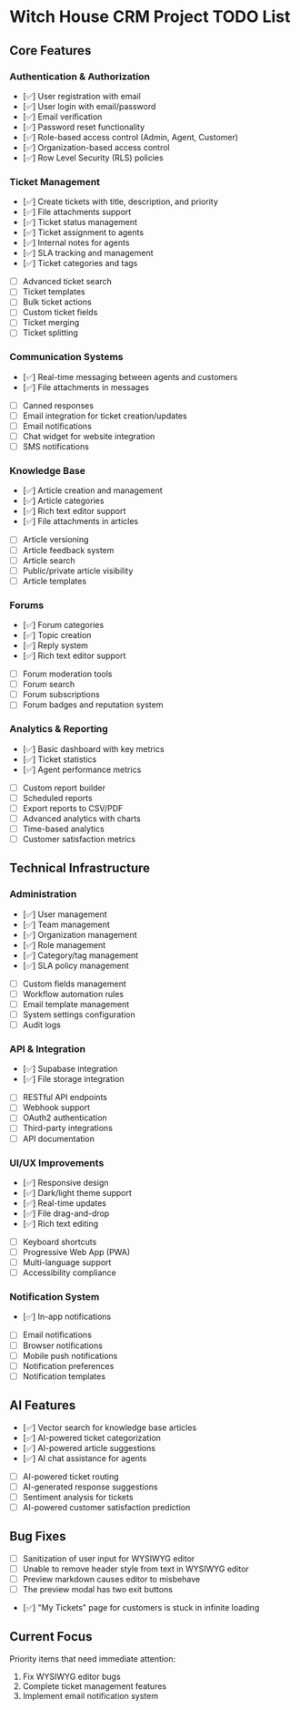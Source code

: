 # Witch House CRM Project TODO List

## Core Features

### Authentication & Authorization

- [✅] User registration with email
- [✅] User login with email/password
- [✅] Email verification
- [✅] Password reset functionality
- [✅] Role-based access control (Admin, Agent, Customer)
- [✅] Organization-based access control
- [✅] Row Level Security (RLS) policies

### Ticket Management

- [✅] Create tickets with title, description, and priority
- [✅] File attachments support
- [✅] Ticket status management
- [✅] Ticket assignment to agents
- [✅] Internal notes for agents
- [✅] SLA tracking and management
- [✅] Ticket categories and tags
- [ ] Advanced ticket search
- [ ] Ticket templates
- [ ] Bulk ticket actions
- [ ] Custom ticket fields
- [ ] Ticket merging
- [ ] Ticket splitting

### Communication Systems

- [✅] Real-time messaging between agents and customers
- [✅] File attachments in messages
- [ ] Canned responses
- [ ] Email integration for ticket creation/updates
- [ ] Email notifications
- [ ] Chat widget for website integration
- [ ] SMS notifications

### Knowledge Base

- [✅] Article creation and management
- [✅] Article categories
- [✅] Rich text editor support
- [✅] File attachments in articles
- [ ] Article versioning
- [ ] Article feedback system
- [ ] Article search
- [ ] Public/private article visibility
- [ ] Article templates

### Forums

- [✅] Forum categories
- [✅] Topic creation
- [✅] Reply system
- [✅] Rich text editor support
- [ ] Forum moderation tools
- [ ] Forum search
- [ ] Forum subscriptions
- [ ] Forum badges and reputation system

### Analytics & Reporting

- [✅] Basic dashboard with key metrics
- [✅] Ticket statistics
- [✅] Agent performance metrics
- [ ] Custom report builder
- [ ] Scheduled reports
- [ ] Export reports to CSV/PDF
- [ ] Advanced analytics with charts
- [ ] Time-based analytics
- [ ] Customer satisfaction metrics

## Technical Infrastructure

### Administration

- [✅] User management
- [✅] Team management
- [✅] Organization management
- [✅] Role management
- [✅] Category/tag management
- [✅] SLA policy management
- [ ] Custom fields management
- [ ] Workflow automation rules
- [ ] Email template management
- [ ] System settings configuration
- [ ] Audit logs

### API & Integration

- [✅] Supabase integration
- [✅] File storage integration
- [ ] RESTful API endpoints
- [ ] Webhook support
- [ ] OAuth2 authentication
- [ ] Third-party integrations
- [ ] API documentation

### UI/UX Improvements

- [✅] Responsive design
- [✅] Dark/light theme support
- [✅] Real-time updates
- [✅] File drag-and-drop
- [✅] Rich text editing
- [ ] Keyboard shortcuts
- [ ] Progressive Web App (PWA)
- [ ] Multi-language support
- [ ] Accessibility compliance

### Notification System

- [✅] In-app notifications
- [ ] Email notifications
- [ ] Browser notifications
- [ ] Mobile push notifications
- [ ] Notification preferences
- [ ] Notification templates

## AI Features

- [✅] Vector search for knowledge base articles
- [✅] AI-powered ticket categorization
- [✅] AI-powered article suggestions
- [✅] AI chat assistance for agents
- [ ] AI-powered ticket routing
- [ ] AI-generated response suggestions
- [ ] Sentiment analysis for tickets
- [ ] AI-powered customer satisfaction prediction

## Bug Fixes

- [ ] Sanitization of user input for WYSIWYG editor
- [ ] Unable to remove header style from text in WYSIWYG editor
- [ ] Preview markdown causes editor to misbehave
- [ ] The preview modal has two exit buttons
- [✅] "My Tickets" page for customers is stuck in infinite loading

## Current Focus

Priority items that need immediate attention:

1. Fix WYSIWYG editor bugs
2. Complete ticket management features
3. Implement email notification system
